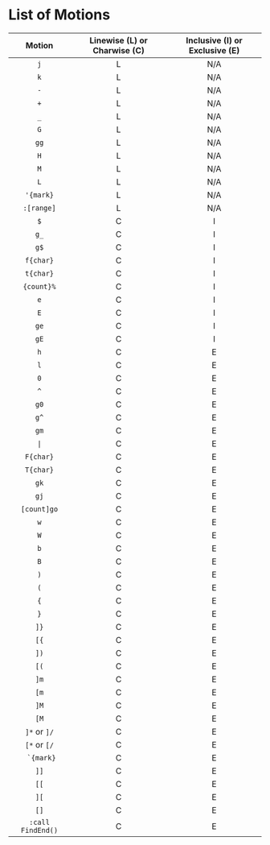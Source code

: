 # List of Motions
Motion            | Linewise (L) or Charwise (C)          | Inclusive (I) or Exclusive (E)
:---:             | :---:                                 | :---:
`j`               | L                                     | N/A
`k`               | L                                     | N/A
`-`               | L                                     | N/A
`+`               | L                                     | N/A
`_`               | L                                     | N/A
`G`               | L                                     | N/A
`gg`              | L                                     | N/A
`H`               | L                                     | N/A
`M`               | L                                     | N/A
`L`               | L                                     | N/A
`'{mark}`         | L                                     | N/A
`:[range]`        | L                                     | N/A
`$`               | C                                     | I
`g_`              | C                                     | I
`g$`              | C                                     | I
`f{char}`         | C                                     | I
`t{char}`         | C                                     | I
`{count}%`        | C                                     | I
`e`               | C                                     | I
`E`               | C                                     | I
`ge`              | C                                     | I
`gE`              | C                                     | I
`h`               | C                                     | E
`l`               | C                                     | E
`0`               | C                                     | E
`^`               | C                                     | E
`g0`              | C                                     | E
`g^`              | C                                     | E
`gm`              | C                                     | E
`\|`              | C                                     | E
`F{char}`         | C                                     | E
`T{char}`         | C                                     | E
`gk`              | C                                     | E
`gj`              | C                                     | E
`[count]go`       | C                                     | E
`w`               | C                                     | E
`W`               | C                                     | E
`b`               | C                                     | E
`B`               | C                                     | E
`)`               | C                                     | E
`(`               | C                                     | E
`{`               | C                                     | E
`}`               | C                                     | E
`]}`              | C                                     | E
`[{`              | C                                     | E
`])`              | C                                     | E
`[(`              | C                                     | E
`]m`              | C                                     | E
`[m`              | C                                     | E
`]M`              | C                                     | E
`[M`              | C                                     | E
`]*` or `]/`      | C                                     | E
`[*` or `[/`      | C                                     | E
`` `{mark}``      | C                                     | E
`]]`              | C                                     | E
`[[`              | C                                     | E
`][`              | C                                     | E
`[]`              | C                                     | E
`:call FindEnd()` | C                                     | E
